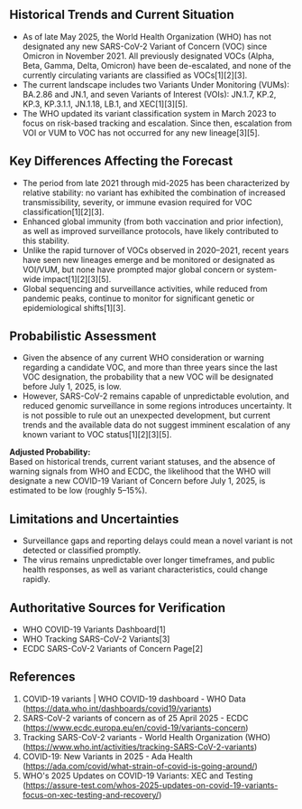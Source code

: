 ## Historical Trends and Current Situation

- As of late May 2025, the World Health Organization (WHO) has not designated any new SARS-CoV-2 Variant of Concern (VOC) since Omicron in November 2021. All previously designated VOCs (Alpha, Beta, Gamma, Delta, Omicron) have been de-escalated, and none of the currently circulating variants are classified as VOCs[1][2][3].
- The current landscape includes two Variants Under Monitoring (VUMs): BA.2.86 and JN.1, and seven Variants of Interest (VOIs): JN.1.7, KP.2, KP.3, KP.3.1.1, JN.1.18, LB.1, and XEC[1][3][5].
- The WHO updated its variant classification system in March 2023 to focus on risk-based tracking and escalation. Since then, escalation from VOI or VUM to VOC has not occurred for any new lineage[3][5].

## Key Differences Affecting the Forecast

- The period from late 2021 through mid-2025 has been characterized by relative stability: no variant has exhibited the combination of increased transmissibility, severity, or immune evasion required for VOC classification[1][2][3].
- Enhanced global immunity (from both vaccination and prior infection), as well as improved surveillance protocols, have likely contributed to this stability.
- Unlike the rapid turnover of VOCs observed in 2020–2021, recent years have seen new lineages emerge and be monitored or designated as VOI/VUM, but none have prompted major global concern or system-wide impact[1][2][3][5].
- Global sequencing and surveillance activities, while reduced from pandemic peaks, continue to monitor for significant genetic or epidemiological shifts[1][3].

## Probabilistic Assessment

- Given the absence of any current WHO consideration or warning regarding a candidate VOC, and more than three years since the last VOC designation, the probability that a new VOC will be designated before July 1, 2025, is low.
- However, SARS-CoV-2 remains capable of unpredictable evolution, and reduced genomic surveillance in some regions introduces uncertainty. It is not possible to rule out an unexpected development, but current trends and the available data do not suggest imminent escalation of any known variant to VOC status[1][2][3][5].

**Adjusted Probability:**  
Based on historical trends, current variant statuses, and the absence of warning signals from WHO and ECDC, the likelihood that the WHO will designate a new COVID-19 Variant of Concern before July 1, 2025, is estimated to be low (roughly 5–15%).

## Limitations and Uncertainties

- Surveillance gaps and reporting delays could mean a novel variant is not detected or classified promptly.
- The virus remains unpredictable over longer timeframes, and public health responses, as well as variant characteristics, could change rapidly.

## Authoritative Sources for Verification

- WHO COVID-19 Variants Dashboard[1]
- WHO Tracking SARS-CoV-2 Variants[3]
- ECDC SARS-CoV-2 Variants of Concern Page[2]

## References

1. COVID-19 variants | WHO COVID-19 dashboard - WHO Data (https://data.who.int/dashboards/covid19/variants)
2. SARS-CoV-2 variants of concern as of 25 April 2025 - ECDC (https://www.ecdc.europa.eu/en/covid-19/variants-concern)
3. Tracking SARS-CoV-2 variants - World Health Organization (WHO) (https://www.who.int/activities/tracking-SARS-CoV-2-variants)
4. COVID-19: New Variants in 2025 - Ada Health (https://ada.com/covid/what-strain-of-covid-is-going-around/)
5. WHO's 2025 Updates on COVID-19 Variants: XEC and Testing (https://assure-test.com/whos-2025-updates-on-covid-19-variants-focus-on-xec-testing-and-recovery/)